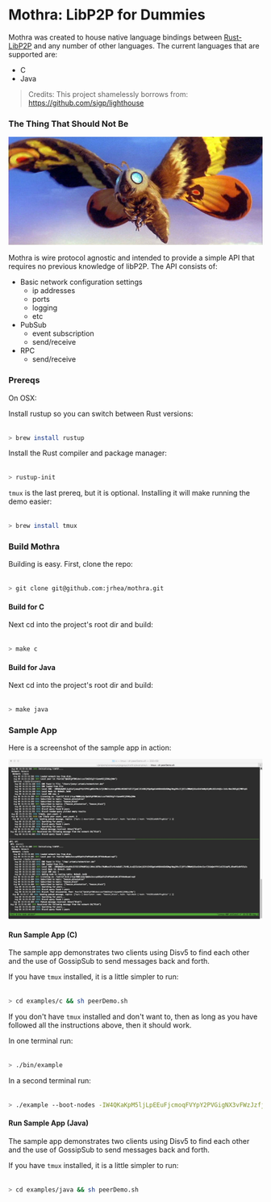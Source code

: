 # Mothra: LibP2P for Dummies

Mothra was created to house native language bindings between [Rust-LibP2P](https://github.com/libp2p/rust-libp2p) and any number of other languages.  The current languages that are supported are:

- C
- Java

> Credits: This project shamelessly borrows from: https://github.com/sigp/lighthouse

### The Thing That Should Not Be

![mothra](./resources/mothra.jpg)
  
Mothra is wire protocol agnostic and intended to provide a simple API that requires no previous knowledge of libP2P.  The API consists of:

- Basic network configuration settings 
  - ip addresses
  - ports
  - logging
  - etc
- PubSub
  - event subscription
  - send/receive
- RPC
  - send/receive



### Prereqs

On OSX:

Install rustup so you can switch between Rust versions:

```sh

> brew install rustup

```

Install the Rust compiler and package manager:

```sh

> rustup-init

```

`tmux` is the last prereq, but it is optional.  Installing it will make running the demo easier:

```sh

> brew install tmux

```


### Build Mothra

Building is easy.  First, clone the repo:

```sh

> git clone git@github.com:jrhea/mothra.git

```

#### Build for C

Next cd into the project's root dir and build:

```sh

> make c

```

#### Build for Java

Next cd into the project's root dir and build:

```sh

> make java

```

### Sample App

Here is a screenshot of the sample app in action:

![demo](./resources/demo.jpeg)


#### Run Sample App (C)

The sample app demonstrates two clients using Disv5 to find each other and the use of GossipSub to send messages back and forth.

If you have `tmux` installed, it is a little simpler to run:

```sh

> cd examples/c && sh peerDemo.sh

```

If you don't have `tmux` installed and don't want to, then as long as you have followed all the instructions above, then it should work.  

In one terminal run:

```sh

> ./bin/example

```

In a second terminal run:

```sh

> ./example --boot-nodes -IW4QKaKpM5ljLpEEuFjcmoqFVYpY2PVGigNX3vFWzJzfjESWmltcztnrgKP8hLHKShBZTd2lIfjpwCiZCtK8GjPQq4DgmlwhH8AAAGDdGNwgiMog3VkcIIjKIlzZWNwMjU2azGhA7mA0yD2yMhLDZ2cHtQCe-2xhLrBmcCM2Eg9jYWDFqk5 --listen-address 127.0.0.1 --port 9001 --datadir /tmp/.artemis

```

#### Run Sample App (Java)

The sample app demonstrates two clients using Disv5 to find each other and the use of GossipSub to send messages back and forth.

If you have `tmux` installed, it is a little simpler to run:

```sh

> cd examples/java && sh peerDemo.sh

```
